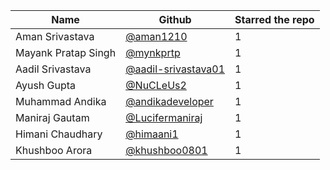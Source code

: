 | Name                 | Github                                                        | Starred the repo |
| -------------------- | ------------------------------------------------------------- | ---------------- |
| Aman Srivastava      | [@aman1210](https://github.com/aman1210)                      |         1        |
| Mayank Pratap Singh  | [@mynkprtp](https://github.com/mynkprtp)                      |         1        |
| Aadil Srivastava     | [@aadil-srivastava01](https://github.com/aadil-srivastava01)  |         1        |
| Ayush Gupta          | [@NuCLeUs2](https://github.com/NuCLeUs2)                      |         1        |
| Muhammad Andika      | [@andikadeveloper](https://github.com/andikadeveloper)        |         1        |
| Maniraj Gautam       | [@Lucifermaniraj](https://github.com/Lucifermaniraj)          |         1        |
| Himani Chaudhary     | [@himaani1](https://github.com/himaani1)                      |         1        |
| Khushboo Arora       | [@khushboo0801](https://github.com/khushboo0801)              |         1        |
